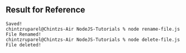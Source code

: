 <h2>Result for Reference</h2>

```chintzruparel@Chintzs-Air NodeJS-Tutorials % node append-file.js
Saved!
chintzruparel@Chintzs-Air NodeJS-Tutorials % node rename-file.js
File Renamed!
chintzruparel@Chintzs-Air NodeJS-Tutorials % node delete-file.js
File deleted!
```